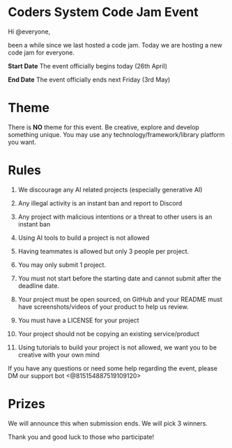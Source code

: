 # Coders System Code Jam Event

Hi @everyone,

been a while since we last hosted a code jam. Today we are hosting a new code jam for everyone.

**Start Date**
The event officially begins today (26th April)

**End Date**
The event officially ends next Friday (3rd May)

# Theme

There is **NO** theme for this event. Be creative, explore and develop something unique. You may use any technology/framework/library platform you want.

# Rules

1. We discourage any AI related projects (especially generative AI)

2. Any illegal activity is an instant ban and report to Discord

3. Any project with malicious intentions or a threat to other users is an instant ban

4. Using AI tools to build a project is not allowed

5. Having teammates is allowed but only 3 people per project.

6. You may only submit 1 project.

7. You must not start before the starting date
and cannot submit after the deadline date.

8. Your project must be open sourced, on GitHub and your README must have screenshots/videos of your product to help us review.

9. You must have a LICENSE for your project

10. Your project should not be copying an existing service/product

11. Using tutorials to build your project is not allowed, we want you to be creative with your own mind

If you have any questions or need some help regarding the event, please DM our support bot <@815154887519109120>

# Prizes

We will announce this when submission ends. We will pick 3 winners.

Thank you and good luck to those who participate!